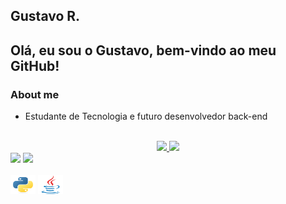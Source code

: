 ## Gustavo R.

## Olá, eu sou o Gustavo, bem-vindo ao meu GitHub!

### About me

- Estudante de Tecnologia e futuro desenvolvedor back-end

<br>
<div align="center">
  <a href="https://www.linkedin.com/in/gustavo-rodrigues-vieira/">
  <img height="180em" src="https://github-readme-stats.vercel.app/api?username=GRVieira&show_icons=true&theme=dracula&include_all_commits=true&count_private=true"/>
  <img height="180em" src="https://github-readme-stats.vercel.app/api/top-langs/?username=GRVieira&layout=compact&langs_count=7&theme=dracula"/>
</div>

<div> 
  <a href = "mailto:gustavorv353@gmail.com"><img src="https://img.shields.io/badge/-Gmail-%23333?style=for-the-badge&logo=gmail&logoColor=white" target="_blank"></a>
  <a href="https://www.linkedin.com/in/gustavo-rodrigues-vieira" target="_blank"><img src="https://img.shields.io/badge/-LinkedIn-%230077B5?style=for-the-badge&logo=linkedin&logoColor=white" target="_blank"></a>
</div>
 
<div style="display: inline_block"><br>
  <img align="center" alt="Rafa-Python" height="30" width="40" src="https://raw.githubusercontent.com/devicons/devicon/master/icons/python/python-original.svg">
  <img align="center" alt="Rafa-Python" height="30" width="40" src="https://raw.githubusercontent.com/devicons/devicon/master/icons/java/java-original.svg">
</div>
